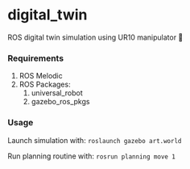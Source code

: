 # digital_twin
ROS digital twin simulation using UR10 manipulator :robot:

### Requirements
1) ROS Melodic
2) ROS Packages:
    1) universal_robot
    2) gazebo_ros_pkgs

### Usage
Launch simulation with:
`roslaunch gazebo art.world`

Run planning routine with:
`rosrun planning move 1`

